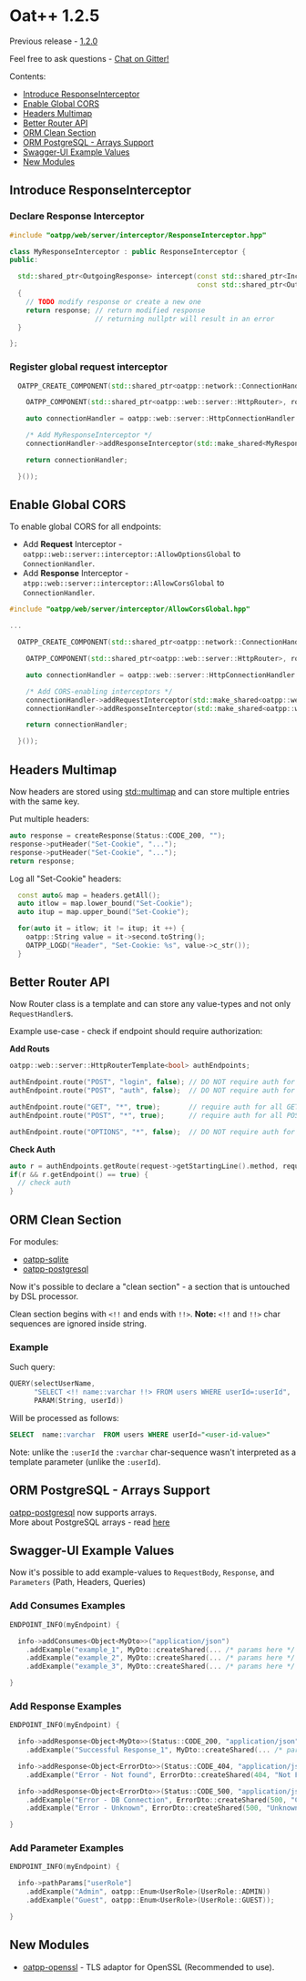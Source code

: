 # Oat++ 1.2.5

Previous release - [1.2.0](1.2.0.md)

Feel free to ask questions - [Chat on Gitter!](https://gitter.im/oatpp-framework/Lobby)

Contents:

- [Introduce ResponseInterceptor](#introduce-responseinterceptor)
- [Enable Global CORS](#enable-global-cors)
- [Headers Multimap](#headers-multimap)
- [Better Router API](#better-router-api)
- [ORM Clean Section](#orm-clean-section)
- [ORM PostgreSQL - Arrays Support](#orm-postgresql---arrays-support)
- [Swagger-UI Example Values](#swagger-ui-example-values)
- [New Modules](#new-modules)

## Introduce ResponseInterceptor

### Declare Response Interceptor

```cpp
#include "oatpp/web/server/interceptor/ResponseInterceptor.hpp"

class MyResponseInterceptor : public ResponseInterceptor {
public:

  std::shared_ptr<OutgoingResponse> intercept(const std::shared_ptr<IncomingRequest>& request,
                                              const std::shared_ptr<OutgoingResponse>& response) override 
  {
    // TODO modify response or create a new one
    return response; // return modified response
                     // returning nullptr will result in an error
  }

};
```

### Register global request interceptor

```cpp
  OATPP_CREATE_COMPONENT(std::shared_ptr<oatpp::network::ConnectionHandler>, serverConnectionHandler)([] {

    OATPP_COMPONENT(std::shared_ptr<oatpp::web::server::HttpRouter>, router); 

    auto connectionHandler = oatpp::web::server::HttpConnectionHandler::createShared(router);

    /* Add MyResponseInterceptor */
    connectionHandler->addResponseInterceptor(std::make_shared<MyResponseInterceptor>());

    return connectionHandler;

  }());
```

## Enable Global CORS

To enable global CORS for all endpoints:

- Add **Request** Interceptor - `oatpp::web::server::interceptor::AllowOptionsGlobal` to `ConnectionHandler`.
- Add **Response** Interceptor - `atpp::web::server::interceptor::AllowCorsGlobal` to `ConnectionHandler`.

```cpp
#include "oatpp/web/server/interceptor/AllowCorsGlobal.hpp"

...

  OATPP_CREATE_COMPONENT(std::shared_ptr<oatpp::network::ConnectionHandler>, serverConnectionHandler)([] {

    OATPP_COMPONENT(std::shared_ptr<oatpp::web::server::HttpRouter>, router); // get Router component

    auto connectionHandler = oatpp::web::server::HttpConnectionHandler::createShared(router);

    /* Add CORS-enabling interceptors */
    connectionHandler->addRequestInterceptor(std::make_shared<oatpp::web::server::interceptor::AllowOptionsGlobal>());
    connectionHandler->addResponseInterceptor(std::make_shared<oatpp::web::server::interceptor::AllowCorsGlobal>());

    return connectionHandler;

  }());
```

## Headers Multimap

Now headers are stored using [std::multimap](https://en.cppreference.com/w/cpp/container/multimap) and can store multiple entries with the same key.

Put multiple headers:

```cpp
auto response = createResponse(Status::CODE_200, "");
response->putHeader("Set-Cookie", "...");
response->putHeader("Set-Cookie", "...");
return response;
```

Log all "Set-Cookie" headers:

```cpp
  const auto& map = headers.getAll();
  auto itlow = map.lower_bound("Set-Cookie");
  auto itup = map.upper_bound("Set-Cookie");

  for(auto it = itlow; it != itup; it ++) {
    oatpp::String value = it->second.toString();
    OATPP_LOGD("Header", "Set-Cookie: %s", value->c_str());
  }
```

## Better Router API

Now Router class is a template and can store any value-types and not only `RequestHandler`s.

Example use-case - check if endpoint should require authorization:

**Add Routs**

```cpp
oatpp::web::server::HttpRouterTemplate<bool> authEndpoints;

authEndpoint.route("POST", "login", false); // DO NOT require auth for /login path
authEndpoint.route("POST", "auth", false);  // DO NOT require auth for /auth path

authEndpoint.route("GET", "*", true);       // require auth for all GET
authEndpoint.route("POST", "*", true);      // require auth for all POST

authEndpoint.route("OPTIONS", "*", false);  // DO NOT require auth for OPTIONS
```

**Check Auth**

```cpp
auto r = authEndpoints.getRoute(request->getStartingLine().method, request->getStartingLine().path);
if(r && r.getEndpoint() == true) {
  // check auth
}
```

## ORM Clean Section

For modules:

- [oatpp-sqlite](https://github.com/oatpp/oatpp-sqlite)
- [oatpp-postgresql](https://github.com/oatpp/oatpp-postgresql)

Now it's possible to declare a "clean section" - a section that is untouched by DSL processor.

Clean section begins with `<!!` and ends with `!!>`. 
**Note:** `<!!` and `!!>` char sequences are ignored inside string. 

### Example

Such query:

```cpp
QUERY(selectUserName, 
      "SELECT <!! name::varchar !!> FROM users WHERE userId=:userId", 
      PARAM(String, userId))
```

Will be processed as follows:

```sql
SELECT  name::varchar  FROM users WHERE userId="<user-id-value>"
```

Note: unlike the `:userId` the `:varchar` char-sequence wasn't interpreted as a template parameter (unlike the `:userId`).

## ORM PostgreSQL - Arrays Support

[oatpp-postgresql](https://github.com/oatpp/oatpp-postgresql) now supports arrays.  
More about PostgreSQL arrays - read [here](https://www.postgresql.org/docs/13/arrays.html)

## Swagger-UI Example Values

Now it's possible to add example-values to `RequestBody`, `Response`, and `Parameters` (Path, Headers, Queries)

### Add Consumes Examples

```cpp
ENDPOINT_INFO(myEndpoint) {

  info->addConsumes<Object<MyDto>>("application/json")
    .addExample("example_1", MyDto::createShared(... /* params here */ ))
    .addExample("example_2", MyDto::createShared(... /* params here */ ))
    .addExample("example_3", MyDto::createShared(... /* params here */ ));

}
```

### Add Response Examples 

```cpp
ENDPOINT_INFO(myEndpoint) {

  info->addResponse<Object<MyDto>>(Status::CODE_200, "application/json")
    .addExample("Successful Response_1", MyDto::createShared(... /* params */ ));

  info->addResponse<Object<ErrorDto>>(Status::CODE_404, "application/json")
    .addExample("Error - Not found", ErrorDto::createShared(404, "Not Found"));

  info->addResponse<Object<ErrorDto>>(Status::CODE_500, "application/json")
    .addExample("Error - DB Connection", ErrorDto::createShared(500, "Can't connect to DB"))
    .addExample("Error - Unknown", ErrorDto::createShared(500, "Unknown Error"));

}
```

### Add Parameter Examples

```cpp
ENDPOINT_INFO(myEndpoint) {

  info->pathParams["userRole"]
    .addExample("Admin", oatpp::Enum<UserRole>(UserRole::ADMIN))
    .addExample("Guest", oatpp::Enum<UserRole>(UserRole::GUEST));

}
```

## New Modules

- [oatpp-openssl](https://github.com/oatpp/oatpp-openssl) - TLS adaptor for OpenSSL (Recommended to use).
